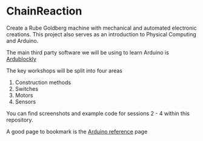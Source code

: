 # ChainReaction


Create a Rube Goldberg machine with mechanical and automated electronic creations. 
This project also serves as an introduction to Physical Computing and Arduino. 

The main third party software we will be using to learn Arduino is 
[Ardublockly](https://ardublockly.embeddedlog.com/demo/index.html)

The key workshops will be split into four areas

1. Construction methods
2. Switches
3. Motors
4. Sensors 

You can find screenshots and example code for sessions 2 - 4 within this repository. 

A good page to bookmark is the [Arduino reference](https://www.arduino.cc/reference/en/) page
